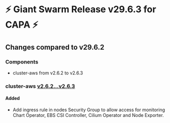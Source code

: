 # :zap: Giant Swarm Release v29.6.3 for CAPA :zap:

## Changes compared to v29.6.2

### Components

- cluster-aws from v2.6.2 to v2.6.3

### cluster-aws [v2.6.2...v2.6.3](https://github.com/giantswarm/cluster-aws/compare/v2.6.2...v2.6.3)

#### Added

- Add ingress rule in nodes Security Group to allow access for monitoring Chart Operator, EBS CSI Controller, Cilium Operator and Node Exporter.
